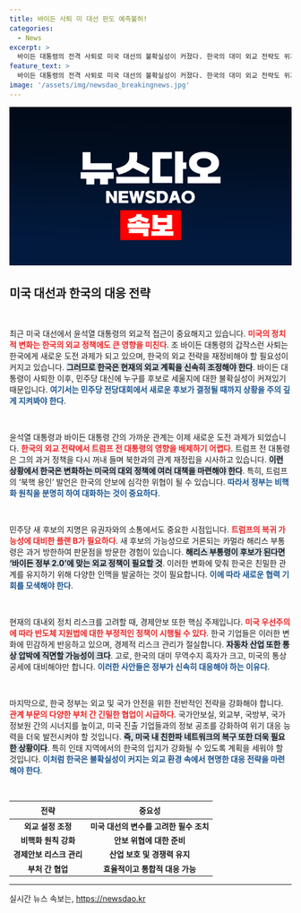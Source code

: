 ```yaml
---
title: 바이든 사퇴 미 대선 판도 예측불허!
categories:
  - News
excerpt: >
  바이든 대통령의 전격 사퇴로 미국 대선의 불확실성이 커졌다. 한국의 대미 외교 전략도 위기를 맞고 있으며, 트럼프가 후보로 나설 경우 핵 문제와 경제안보 리스크가 더욱 복잡해질 전망이다. 윤 대통령은 새로운 대응 방안을 마련해야 한다.
feature_text: >
  바이든 대통령의 전격 사퇴로 미국 대선의 불확실성이 커졌다. 한국의 대미 외교 전략도 위기를 맞고 있으며, 트럼프가 후보로 나설 경우 핵 문제와 경제안보 리스크가 더욱 복잡해질 전망이다. 윤 대통령은 새로운 대응 방안을 마련해야 한다.
image: '/assets/img/newsdao_breakingnews.jpg'
---
```


<p><img src="/assets/img/newsdao_breakingnews.jpg" alt="flaretime 속보" /></p>

<h2 data-ke-size="size26">미국 대선과 한국의 대응 전략</h2>

<p data-ke-size="size16">&nbsp;</p>

<p>최근 미국 대선에서 윤석열 대통령의 외교적 접근이 중요해지고 있습니다. <b><span style="color: #ee2323;">미국의 정치적 변화는 한국의 외교 정책에도 큰 영향을 미친다</span></b>. 조 바이든 대통령의 갑작스런 사퇴는 한국에게 새로운 도전 과제가 되고 있으며, 한국의 외교 전략을 재정비해야 할 필요성이 커지고 있습니다. <b><span style="background-color: #21538527;">그러므로 한국은 현재의 외교 계획을 신속히 조정해야 한다</span></b>. 바이든 대통령이 사퇴한 이후, 민주당 대신에 누구를 후보로 세울지에 대한 불확실성이 커져있기 때문입니다. <b><span style="color: #1a5490;">여기서는 민주당 전당대회에서 새로운 후보가 결정될 때까지 상황을 주의 깊게 지켜봐야 한다</span></b>.</p>

<p data-ke-size="size16">&nbsp;</p>

<p>윤석열 대통령과 바이든 대통령 간의 가까운 관계는 이제 새로운 도전 과제가 되었습니다. <b><span style="color: #ee2323;">한국의 외교 전략에서 트럼프 전 대통령의 영향을 배제하기 어렵다</span></b>. 트럼프 전 대통령은 그의 과거 정책을 다시 꺼내 들며 북한과의 관계 재정립을 시사하고 있습니다. <b><span style="background-color: #21538527;">이런 상황에서 한국은 변화하는 미국의 대외 정책에 여러 대책을 마련해야 한다</span></b>. 특히, 트럼프의 ‘북핵 용인’ 발언은 한국의 안보에 심각한 위협이 될 수 있습니다. <b><span style="color: #1a5490;">따라서 정부는 비핵화 원칙을 분명히 하여 대화하는 것이 중요하다</span></b>.</p>

<p data-ke-size="size16">&nbsp;</p>

<p>민주당 새 후보의 지명은 유권자와의 소통에서도 중요한 시점입니다. <b><span style="color: #ee2323;">트럼프의 복귀 가능성에 대비한 플랜 B가 필요하다</span></b>. 새 후보의 가능성으로 거론되는 카멀라 해리스 부통령은 과거 방한하여 판문점을 방문한 경험이 있습니다. <b><span style="background-color: #21538527;">해리스 부통령이 후보가 된다면 ‘바이든 정부 2.0’에 맞는 외교 정책이 필요할 것</span></b>. 이러한 변화에 맞춰 한국은 친밀한 관계를 유지하기 위해 다양한 인맥을 발굴하는 것이 필요합니다. <b><span style="color: #1a5490;">이에 따라 새로운 협력 기회를 모색해야 한다</span></b>.</p>

<p data-ke-size="size16">&nbsp;</p>

<p>현재의 대내외 정치 리스크를 고려할 때, 경제안보 또한 핵심 주제입니다. <b><span style="color: #ee2323;">미국 우선주의에 따라 반도체 지원법에 대한 부정적인 정책이 시행될 수 있다</span></b>. 한국 기업들은 이러한 변화에 민감하게 반응하고 있으며, 경제적 리스크 관리가 절실합니다. <b><span style="background-color: #21538527;">자동차 산업 또한 통상 압박에 직면할 가능성이 크다</span></b>. 고로, 한국의 대미 무역수지 흑자가 크고, 미국의 통상 공세에 대비해야만 합니다. <b><span style="color: #1a5490;">이러한 사안들은 정부가 신속히 대응해야 하는 이유다</span></b>.</p>

<p data-ke-size="size16">&nbsp;</p>

<p>마지막으로, 한국 정부는 외교 및 국가 안전을 위한 전반적인 전략을 강화해야 합니다. <b><span style="color: #ee2323;">관계 부문의 다양한 부처 간 긴밀한 협업이 시급하다</span></b>. 국가안보실, 외교부, 국방부, 국가정보원 간의 시너지를 높이고, 미국 진출 기업들과의 정보 공조를 강화하여 위기 대응 능력을 더욱 발전시켜야 할 것입니다. <b><span style="background-color: #21538527;">즉, 미국 내 친한파 네트워크의 복구 또한 더욱 필요한 상황이다</span></b>. 특히 인태 지역에서의 한국의 입지가 강화될 수 있도록 계획을 세워야 할 것입니다. <b><span style="color: #1a5490;">이처럼 한국은 불확실성이 커지는 외교 환경 속에서 현명한 대응 전략을 마련해야 한다</span></b>.</p>

<p data-ke-size="size16">&nbsp;</p>

<table>
    <thead>
        <tr>
            <th style="text-align: center; height: 24px;"><b>전략</b></th>
            <th style="text-align: center; height: 24px;"><b>중요성</b></th>
        </tr>
    </thead>
    <tbody>
        <tr>
            <td style="text-align: center; height: 17px;"><b>외교 설정 조정</b></td>
            <td style="text-align: center; height: 17px;"><b>미국 대선의 변수를 고려한 필수 조치</b></td>
        </tr>
        <tr>
            <td style="text-align: center; height: 17px;"><b>비핵화 원칙 강화</b></td>
            <td style="text-align: center; height: 17px;"><b>안보 위협에 대한 준비</b></td>
        </tr>
        <tr>
            <td style="text-align: center; height: 17px;"><b>경제안보 리스크 관리</b></td>
            <td style="text-align: center; height: 17px;"><b>산업 보호 및 경쟁력 유지</b></td>
        </tr>
        <tr>
            <td style="text-align: center; height: 17px;"><b>부처 간 협업</b></td>
            <td style="text-align: center; height: 17px;"><b>효율적이고 통합적 대응 가능</b></td>
        </tr>
    </tbody>
</table>

<hr />
실시간 뉴스 속보는, <a href="https://newsdao.kr" rel="dofollow">https://newsdao.kr</a>


